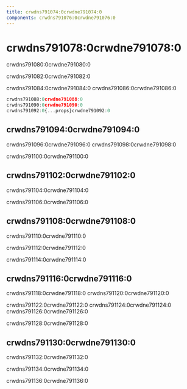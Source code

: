 ```yaml
---
title: crwdns791074:0crwdne791074:0
components: crwdns791076:0crwdne791076:0
---
```

# crwdns791078:0crwdne791078:0

<p class="description">crwdns791080:0crwdne791080:0</p>

crwdns791082:0crwdne791082:0

crwdns791084:0crwdne791084:0 crwdns791086:0crwdne791086:0

```jsx
crwdns791088:0crwdne791088:0
crwdns791090:0crwdne791090:0
crwdns791092:0{...props}crwdne791092:0
```

## crwdns791094:0crwdne791094:0

crwdns791096:0crwdne791096:0 crwdns791098:0crwdne791098:0

crwdns791100:0crwdne791100:0

## crwdns791102:0crwdne791102:0

crwdns791104:0crwdne791104:0

crwdns791106:0crwdne791106:0

## crwdns791108:0crwdne791108:0

crwdns791110:0crwdne791110:0

crwdns791112:0crwdne791112:0

crwdns791114:0crwdne791114:0

## crwdns791116:0crwdne791116:0

crwdns791118:0crwdne791118:0 crwdns791120:0crwdne791120:0

crwdns791122:0crwdne791122:0 crwdns791124:0crwdne791124:0 crwdns791126:0crwdne791126:0

crwdns791128:0crwdne791128:0

## crwdns791130:0crwdne791130:0

crwdns791132:0crwdne791132:0

crwdns791134:0crwdne791134:0

crwdns791136:0crwdne791136:0